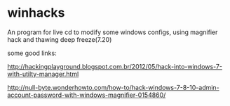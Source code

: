 # winhacks
An program for live cd to modify some windows configs, using magnifier hack and thawing deep freeze(7.20)

some good links:


http://hackingplayground.blogspot.com.br/2012/05/hack-into-windows-7-with-utilty-manager.html


http://null-byte.wonderhowto.com/how-to/hack-windows-7-8-10-admin-account-password-with-windows-magnifier-0154860/
